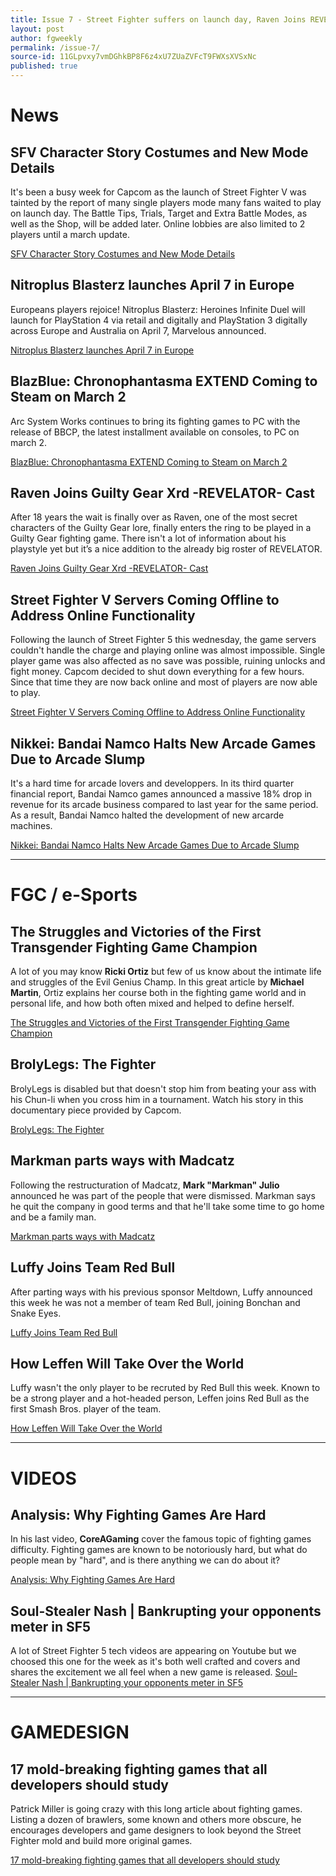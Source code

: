 ```yaml
---
title: Issue 7 - Street Fighter suffers on launch day, Raven Joins REVELATOR, Bandai Namco halts new arcade games, portraits of Ricki Ortiz and BrolyLegs...
layout: post
author: fgweekly
permalink: /issue-7/
source-id: 11GLpvxy7vmDGhkBP8F6z4xU7ZUaZVFcT9FWXsXVSxNc
published: true
---
```

# News 		

## SFV Character Story Costumes and New Mode Details

It's been a busy week for Capcom as the launch of Street Fighter V was tainted by the report of many single players mode many fans waited to play on launch day. The Battle Tips, Trials, Target and Extra Battle Modes, as well as the Shop, will be added later. Online lobbies are also limited to 2 players until a march update.

[SFV Character Story Costumes and New Mode Details](http://www.capcom-unity.com/haunts/blog/2016/02/11/sfv-character-story-costumes-and-new-mode-details)	 			

## Nitroplus Blasterz launches April 7 in Europe

Europeans players rejoice! Nitroplus Blasterz: Heroines Infinite Duel will launch for PlayStation 4 via retail and digitally and PlayStation 3 digitally across Europe and Australia on April 7, Marvelous announced. 

[Nitroplus Blasterz launches April 7 in Europe](http://gematsu.com/2016/02/nitroplus-blasterz-launches-april-7-europe)

## BlazBlue: Chronophantasma EXTEND Coming to Steam on March 2

Arc System Works continues to bring its fighting games to PC with the release of BBCP, the latest installment available on consoles, to PC on march 2.

[BlazBlue: Chronophantasma EXTEND Coming to Steam on March 2](http://shoryuken.com/2016/02/15/blazblue-chronophantasma-extend-coming-to-steam-on-march-2/)

## Raven Joins Guilty Gear Xrd -REVELATOR- Cast

After 18 years the wait is finally over as Raven, one of the most secret characters of the Guilty Gear lore, finally enters the ring to be played in a Guilty Gear fighting game. There isn't a lot of information about his playstyle yet but it’s a nice addition to the already big roster of REVELATOR.

[Raven Joins Guilty Gear Xrd -REVELATOR- Cast](http://shoryuken.com/2016/02/16/raven-joins-guilty-gear-xrd-revelator-cast/)

## Street Fighter V Servers Coming Offline to Address Online Functionality 

Following the launch of Street Fighter 5 this wednesday, the game servers couldn't handle the charge and playing online was almost impossible. Single player game was also affected as no save was possible, ruining unlocks and fight money. Capcom decided to shut down everything for a few hours. Since that time they are now back online and most of players are now able to play.

[Street Fighter V Servers Coming Offline to Address Online Functionality](http://shoryuken.com/2016/02/16/street-fighter-v-servers-coming-offline-to-address-online-functionality/)

## Nikkei: Bandai Namco Halts New Arcade Games Due to Arcade Slump

It's a hard time for arcade lovers and developpers. In its third quarter financial report, Bandai Namco games announced a massive 18% drop in revenue for its arcade business compared to last year for the same period. As a result, Bandai Namco halted the development of new arcarde machines.

[Nikkei: Bandai Namco Halts New Arcade Games Due to Arcade Slump](http://www.animenewsnetwork.com/news/2016-02-15/nikkei-bandai-namco-halts-new-arcade-games-due-to-arcade-slump/.98559)

* * *


# FGC / e-Sports

## The Struggles and Victories of the First Transgender Fighting Game Champion

A lot of you may know **Ricki Ortiz** but few of us know about the intimate life and struggles of the Evil Genius Champ. In this great article by **Michael Martin**, Ortiz explains her course both in the fighting game world and in personal life, and how both often mixed and helped to define herself.

[The Struggles and Victories of the First Transgender Fighting Game Champion](http://www.playboy.com/articles/transgender-street-fighter-fighting-game-pro-ricki-ortiz)

## BrolyLegs: The Fighter

BrolyLegs is disabled but that doesn't stop him from beating your ass with his Chun-li when you cross him in a tournament. Watch his story in this documentary piece provided by Capcom.

[BrolyLegs: The Fighter ](https://youtu.be/s1MYSgy4QMw)

## Markman parts ways with Madcatz

Following the restructuration of Madcatz, **Mark "Markman" Julio** announced he was part of the people that were dismissed. Markman says he quit the company in good terms and that he'll take some time to go home and be a family man.

[Markman parts ways with Madcatz](https://twitter.com/MarkMan23/status/699362809180651520)

## Luffy Joins Team Red Bull

After parting ways with his previous sponsor Meltdown, Luffy announced this week he was not a member of team Red Bull, joining Bonchan and Snake Eyes. 

[Luffy Joins Team Red Bull](https://twitter.com/Louffy086/status/698678936033718272)

## How Leffen Will Take Over the World

Luffy wasn't the only player to be recruted by Red Bull this week. Known to be a strong player and a hot-headed person, Leffen joins Red Bull as the first Smash Bros. player of the team.

[How Leffen Will Take Over the World](http://www.redbull.com/us/en/esports/stories/1331777065928/how-leffen-will-take-over-smash-bros)

* * *


# VIDEOS

## Analysis: Why Fighting Games Are Hard

In his last video, **CoreAGaming** cover the famous topic of fighting games difficulty. Fighting games are known to be notoriously hard, but what do people mean by "hard", and is there anything we can do about it?

[Analysis: Why Fighting Games Are Hard ](https://www.youtube.com/watch?v=AGrIR_jlLno)

## Soul-Stealer Nash | Bankrupting your opponents meter in SF5

A lot of Street Fighter 5 tech videos are appearing on Youtube but we choosed this one for the week as it's both well crafted and covers and shares the excitement we all feel when a new game is released.[Soul-Stealer Nash | Bankrupting your opponents meter in SF5](https://www.youtube.com/watch?v=hShBsODPcFM)

* * *


# GAMEDESIGN

## 17 mold-breaking fighting games that all developers should study 

Patrick Miller is going crazy with this long article about fighting games. Listing a dozen of brawlers, some known and others more obscure, he encourages developers and game designers to look beyond the Street Fighter mold and build more original games.

[17 mold-breaking fighting games that all developers should study](http://gamasutra.com/view/news/265496/17_moldbreaking_fighting_games_that_all_developers_should_study.php)

